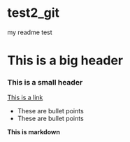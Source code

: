 # test2_git
my readme test
# This is a big header
### This is a small header
[This is a link](https://codingnomads.co)
- These are bullet points
- These are bullet points 

**This is markdown**
